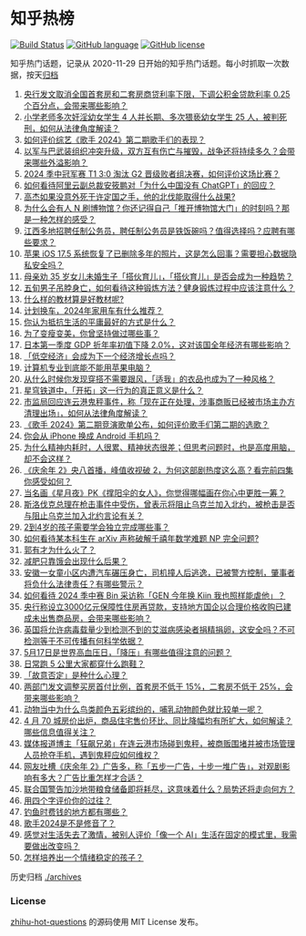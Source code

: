 # 知乎热榜
[![Build Status](https://github.com/ToWeLong/zhihu-hot-questions/workflows/CI/badge.svg)](https://github.com/ToWeLong/zhihu-hot-questions/actions)
[![GitHub language](https://img.shields.io/badge/language-golang-orange.svg)](https://golang.org/)
[![GitHub license](https://img.shields.io/github/license/ToWeLong/zhihu-hot-questions)](https://github.com/ToWeLong/zhihu-hot-questions/blob/main/LICENSE)

知乎热门话题，记录从 2020-11-29 日开始的知乎热门话题。每小时抓取一次数据，按天[归档](./archives)

<!-- BEGIN -->

1. [央行发文取消全国首套房和二套房商贷利率下限，下调公积金贷款利率 0.25 个百分点，会带来哪些影响？](https://www.zhihu.com/question/656294274)
1. [小学老师多次奸淫幼女学生 4 人并长期、多次猥亵幼女学生 25 人，被判死刑，如何从法律角度解读？](https://www.zhihu.com/question/655977759)
1. [如何评价综艺《歌手 2024》第二期歌手们的表现？](https://www.zhihu.com/question/656309588)
1. [以军与巴武装组织冲突升级，双方互有伤亡与摧毁，战争还将持续多久？会带来哪些外溢影响？](https://www.zhihu.com/question/656276276)
1. [2024 季中冠军赛 T1 3:0 淘汰 G2 晋级败者组决赛，如何评价这场比赛？](https://www.zhihu.com/question/656306340)
1. [如何看待阿里云副总裁安筱鹏对「为什么中国没有 ChatGPT」的回应？](https://www.zhihu.com/question/656318259)
1. [高杰如果没意外死于许定国之手，他的北伐能取得什么战果?](https://www.zhihu.com/question/656094632)
1. [为什么会有人 N 刷博物馆？你还记得自己「推开博物馆大门」的时刻吗？那是一种怎样的感受？](https://www.zhihu.com/question/655248970)
1. [江西多地招聘任制公务员，聘任制公务员是铁饭碗吗？值得选择吗？应聘有哪些要求？](https://www.zhihu.com/question/656293995)
1. [苹果 iOS 17.5 系统恢复了已删除多年的照片，这是怎么回事？需要担心数据隐私安全吗？](https://www.zhihu.com/question/656203903)
1. [母亲劝 35 岁女儿未婚生子「搭伙育儿」，「搭伙育儿」是否会成为一种趋势？](https://www.zhihu.com/question/656208113)
1. [五旬男子吊脖身亡，如何看待这种锻炼方法？健身锻炼过程中应该注意什么？](https://www.zhihu.com/question/656210238)
1. [什么样的教材算是好教材呢?](https://www.zhihu.com/question/395574847)
1. [计划换车，2024年家用车有什么推荐？](https://www.zhihu.com/question/644903232)
1. [你认为抵抗生活的平庸最好的方式是什么？](https://www.zhihu.com/question/653744448)
1. [为了变瘦变美，你曾坚持做过哪些事？](https://www.zhihu.com/question/649377604)
1. [日本第一季度 GDP 折年率初值下降 2.0%，这对该国全年经济有哪些影响？](https://www.zhihu.com/question/656179471)
1. [「低空经济」会成为下一个经济增长点吗？](https://www.zhihu.com/question/655870593)
1. [计算机专业到底能不能用苹果电脑？](https://www.zhihu.com/question/655331046)
1. [从什么时候你发现穿搭不需要跟风，「适我」的衣品也成为了一种风格？](https://www.zhihu.com/question/655599724)
1. [星穹铁道中，「开拓」这一行为的真正意义是什么？](https://www.zhihu.com/question/655850254)
1. [市监局回应连云港鬼秤事件，称「现在正在处理，涉事商贩已经被市场主办方清理出场」，如何从法律角度解读？](https://www.zhihu.com/question/656283575)
1. [《歌手 2024》第二期竞演歌单公布，如何评价歌手们第二期的选歌？](https://www.zhihu.com/question/656296495)
1. [你会从 iPhone 换成 Android 手机吗？](https://www.zhihu.com/question/652018528)
1. [为什么精神内耗时，人很累、精神状态很差；但思考问题时，也是高度用脑，却不会这样？](https://www.zhihu.com/question/656077078)
1. [《庆余年 2》央八首播，峰值收视破 2，为何这部剧热度这么高？看完前四集你感受如何？](https://www.zhihu.com/question/656233956)
1. [当名画《星月夜》PK《撑阳伞的女人》，你觉得哪幅画在你心中更胜一筹？](https://www.zhihu.com/question/656280919)
1. [斯洛伐克总理在枪击事件中受伤，曾表示将阻止乌克兰加入北约，被枪击是否与阻止乌克兰加入北约言论有关？](https://www.zhihu.com/question/656207254)
1. [2到4岁的孩子需要学会独立完成哪些事？](https://www.zhihu.com/question/655979921)
1. [如何看待某本科生在 arXiv 声称破解千禧年数学难题 NP 完全问题?](https://www.zhihu.com/question/656189747)
1. [郭有才为什么火了？](https://www.zhihu.com/question/655606494)
1. [减肥只靠饿会出现什么后果？](https://www.zhihu.com/question/655414619)
1. [安徽一女童小区内遭汽车碾压身亡，司机撞人后逃逸，已被警方控制，肇事者将负什么法律责任？有哪些警示？](https://www.zhihu.com/question/656171943)
1. [如何看待 2024 季中赛 Bin 采访称「GEN 今年换 Kiin 我也照样能虐他」？](https://www.zhihu.com/question/655881232)
1. [央行称设立3000亿元保障性住房再贷款，支持地方国企以合理价格收购已建成未出售商品房，会带来哪些影响？](https://www.zhihu.com/question/656307836)
1. [英国将允许病毒载量少到检测不到的艾滋病感染者捐精捐卵，这安全吗？不可检测等于不可传播有何科学依据？](https://www.zhihu.com/question/656299560)
1. [5月17日是世界高血压日，「降压」有哪些值得注意的问题？](https://www.zhihu.com/question/655960897)
1. [日常跑 5 公里大家都穿什么跑鞋？](https://www.zhihu.com/question/654494964)
1. [「故意否定」是种什么心理？](https://www.zhihu.com/question/656019770)
1. [两部门发文调整买房首付比例，首套房不低于 15%，二套房不低于 25%，会带来哪些影响？](https://www.zhihu.com/question/656294627)
1. [动物当中为什么鸟类颜色五彩缤纷的，哺乳动物颜色就比较单一呢？](https://www.zhihu.com/question/471219722)
1. [4 月 70 城房价出炉，商品住宅售价环比、同比降幅均有所扩大，如何解读？哪些信息值得关注？](https://www.zhihu.com/question/656280594)
1. [媒体报道博主「狂飙兄弟」在连云港市场碰到鬼秤，被商贩围堵并被市场管理人员抢夺手机，遇到鬼秤应如何维权？](https://www.zhihu.com/question/656241300)
1. [网友吐槽《庆余年 2》广告多，称「五步一广告，十步一堆广告」，对观剧影响有多大？广告比重怎样才合适？](https://www.zhihu.com/question/656274730)
1. [联合国警告加沙地带粮食储备即将耗尽，这意味着什么？局势还将走向何方？](https://www.zhihu.com/question/656275404)
1. [用四个字评价你的过往？](https://www.zhihu.com/question/653078485)
1. [钓鱼时费钱的地方都有哪些？](https://www.zhihu.com/question/654011592)
1. [歌手2024是不是修音了？](https://www.zhihu.com/question/655635646)
1. [感觉对生活失去了激情，被别人评价「像一个 AI」生活在固定的模式里，我需要做出改变吗？](https://www.zhihu.com/question/655813488)
1. [怎样培养出一个情绪稳定的孩子？](https://www.zhihu.com/question/655219648)

<!-- END -->

历史归档 [./archives](./archives)


### License
[zhihu-hot-questions](https://github.com/towelong/zhihu-hot-questions) 的源码使用 MIT License 发布。